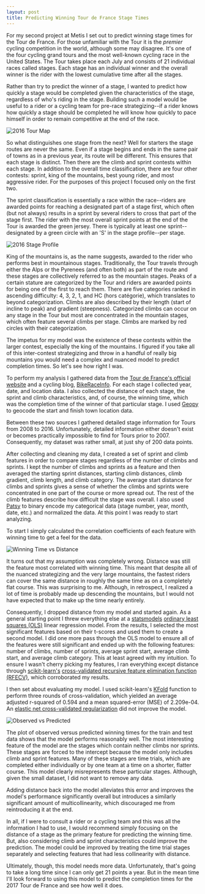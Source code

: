 ```yaml
---
layout: post
title: Predicting Winning Tour de France Stage Times
---
```


For my second project at Metis I set out to predict winning stage times for the Tour de France. For those unfamiliar with the Tour it is the _premier_ cycling competition in the world, although some may disagree. It's one of the four cycling grand tours and the most well-known cycling race in the United States. The Tour takes place each July and consists of 21 individual races called stages. Each stage has an individual winner and the overall winner is the rider with the lowest cumulative time after all the stages.

Rather than try to predict the winner of a stage, I wanted to predict how quickly a stage would be completed given the characteristics of the stage, regardless of who's riding in the stage. Building such a model would be useful to a rider or a cycling team for pre-race strategizing--if a rider knows how quickly a stage should be completed he will know how quickly to pace himself in order to remain competitive at the end of the race. 

![2016 Tour Map](../images/2016_map_route.jpg)

So what distinguishes one stage from the next? Well for starters the stage routes are never the same. Even if a stage begins and ends in the same pair of towns as in a previous year, its route will be different. This ensures that each stage is distinct. Then there are the climb and sprint contests within each stage. In addition to the overall time classification, there are four other contests: sprint, king of the mountains, best young rider, and most aggressive rider. For the purposes of this project I focused only on the first two. 

The sprint classification is essentially a race within the race--riders are awarded points for reaching a designated part of a stage first, which often (but not always) results in a sprint by several riders to cross that part of the stage first. The rider with the most overall sprint points at the end of the Tour is awarded the green jersey. There is typically at least one sprint--designated by a green circle with an 'S' in the stage profile--per stage. 

![2016 Stage Profile](../images/2016_PROFIL.png)

King of the mountains is, as the name suggests, awarded to the rider who performs best in mountainous stages. Traditionally, the Tour travels through either the Alps or the Pyrenees (and often both) as part of the route and these stages are collectively referred to as the mountain stages. Peaks of a certain stature are categorized by the Tour and riders are awarded points for being one of the first to reach them. There are five categories ranked in ascending difficulty: 4, 3, 2, 1, and HC (hors catégorie), which translates to beyond categorization. Climbs are also described by their length (start of incline to peak) and gradient (steepness). Categorized climbs can occur on any stage in the Tour but most are concentrated in the mountain stages, which often feature several climbs per stage. Climbs are marked by red circles with their categorization.

The impetus for my model was the existence of these contests within the larger contest, especially the king of the mountains. I figured if you take all of this inter-contest strategizing and throw in a handful of really big mountains you would need a complex and nuanced model to predict completion times. So let's see how right I was.

To perform my analysis I gathered data from the [Tour de France's official website](http://www.letour.com/le-tour) and a cycling blog, [BikeRaceInfo](http://www.bikeraceinfo.com). For each stage I collected year, date, and location data. I also collected the distance of each stage, the sprint and climb characteristics, and, of course, the winning time, which was the completion time of the winner of that particular stage. I used [Geopy](http://github.com/geopy/geopy) to geocode the start and finish town location data.

Between these two sources I gathered detailed stage information for Tours from 2008 to 2016. Unfortunately, detailed information either doesn't exist or becomes practically impossible to find for Tours prior to 2007. Consequently, my dataset was rather small, at just shy of 200 data points. 

After collecting and cleaning my data, I created a set of sprint and climb features in order to compare stages regardless of the number of climbs and sprints. I kept the number of climbs and sprints as a feature and then averaged the starting sprint distances, starting climb distances, climb gradient, climb length, and climb category. The average start distance for climbs and sprints gives a sense of whether the climbs and sprints were concentrated in one part of the course or more spread out. The rest of the climb features describe how difficult the stage was overall. I also used [Patsy](http://github.com/pydata/patsy) to binary encode my categorical data (stage number, year, month, date, etc.) and normalized the data. At this point I was ready to start analyzing. 

To start I simply calculated the correlation coefficients of each feature with winning time to get a feel for the data.

![Winning Time vs Distance](../images/wt_distance_corr.png)

It turns out that my assumption was completely wrong. Distance was still the feature most correlated with winning time. This meant that despite all of the nuanced strategizing and the very large mountains, the fastest riders can cover the same distance in roughly the same time as on a completely flat course. This was surprising to me. Although, in retrospect, I realized a lot of time is probably made up descending the mountains, but I would not have expected that to make up the time nearly entirely.

Consequently, I dropped distance from my model and started again. As a general starting point I threw everything else at a [statsmodels](http://www.statsmodels.org/stable/index.html) [ordinary least squares (OLS)](http://www.statsmodels.org/stable/regression.html) linear regression model. From the results, I selected the most significant features based on their t-scores and used them to create a second model. I did one more pass through the OLS model to ensure all of the features were still significant and ended up with the following features: number of climbs, number of sprints, average sprint start, average climb start, and average climb category. This at least agreed with my intuition. To ensure I wasn't cherry picking my features, I ran everything except distance through [scikit-learn's](http://scikit-learn.org/stable/) [cross-validated recursive feature elimination function (RFECV)](http://scikit-learn.org/stable/modules/generated/sklearn.feature_selection.RFECV.html), which corroborated my results.  

I then set about evaluating my model. I used scikit-learn's [KFold](http://scikit-learn.org/stable/modules/generated/sklearn.model_selection.KFold.html) function to perform three rounds of cross-validation, which yielded an average adjusted r-squared of 0.594 and a mean squared-error (MSE) of 2.209e-04. An [elastic net cross-validated regularization](http://scikit-learn.org/stable/modules/generated/sklearn.linear_model.ElasticNetCV.html) did not improve the model. 

![Observed vs Predicted](../images/obs_pred_plot.png)

The plot of observed versus predicted winning times for the train and test data shows that the model performs reasonably well. The most interesting feature of the model are the stages which contain neither climbs nor sprints. These stages are forced to the intercept because the model only includes climb and sprint features. Many of these stages are time trials, which are completed either individually or by one team at a time on a shorter, flatter course. This model clearly misrepresents these particular stages. Although, given the small dataset, I did not want to remove any data.

Adding distance back into the model alleviates this error and improves the model's performance significantly overall but introduces a similarly significant amount of multicollinearity, which discouraged me from reintroducing it at the end.

In all, if I were to consult a rider or a cycling team and this was all the information I had to use, I would recommend simply focusing on the distance of a stage as the primary feature for predicting the winning time. But, also considering climb and sprint characteristics could improve the prediction. The model could be improved by treating the time trial stages separately and selecting features that had less collinearity with distance.

Ultimately, though, this model needs more data. Unfortunately, that's going to take a long time since I can only get 21 points a year. But in the mean time I'll look forward to using this model to predict the completion times for the 2017 Tour de France and see how well it does. 